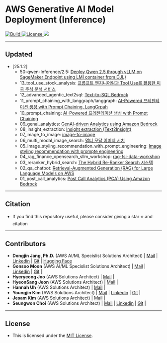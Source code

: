 <h1 align="left"><b>AWS Generative AI Model Deployment (Inference)</b></h1>
<p align="left">
    <a href="https://github.com/aws-samples">
            <img alt="Build" src="https://img.shields.io/badge/Contribution-Welcome-blue">
    </a>
    <a href="https://github.com/aws-samples/aws-ai-ml-workshop-kr/blob/master/LICENSE">
        <img alt="License" src="https://img.shields.io/badge/LICENSE-MIT-green">
    </a>
    <a href="https://hits.seeyoufarm.com"><img src="https://hits.seeyoufarm.com/api/count/incr/badge.svg?url=https%3A%2F%2Fgithub.com%2Faws-samples%2Faws-ai-ml-workshop-kr%2Ftree%2Fmaster%2Fgenai%2Faws-gen-ai-kr%2F20_applications&count_bg=%2379C83D&title_bg=%23555555&icon=&icon_color=%23E7E7E7&title=hits&edge_flat=false"/></a>
</p>



- - -

## <div id="Contents">**Updated**</div>
- [25.1.2]
    - 50-qwen-Inference/2.5: [Deploy Qwen 2.5 through vLLM on SageMaker Endpoint using LMI container from DJL)](https://github.com/aws-samples/aws-ai-ml-workshop-kr/tree/master/genai/aws-gen-ai-kr/40_inference/50-qwen-Inference/2.5)
    - 13_tool_use_stock_analysis: [프롬프트 엔지니어링과 Tool Use를 활용한 미국 주식 분석 서비스](https://github.com/aws-samples/aws-ai-ml-workshop-kr/tree/master/genai/aws-gen-ai-kr/20_applications/13_tool_use_stock_analysis)
    - 12_advanced_agentic_text2sql: [Text-to-SQL Bedrock](https://github.com/aws-samples/aws-ai-ml-workshop-kr/tree/master/genai/aws-gen-ai-kr/20_applications/12_advanced_agentic_text2sql)    
    - 11_prompt_chaining_with_langgraph/langgraph: [AI-Powered 프레젠테이션 생성 with Prompt Chaining, LangGrpah](https://github.com/aws-samples/aws-ai-ml-workshop-kr/tree/master/genai/aws-gen-ai-kr/20_applications/11_prompt_chaining_with_langgraph/langgraph)        
    - 10_prompt_chaining: [AI-Powered 프레젠테이션 생성 with Prompt Chaining](https://github.com/aws-samples/aws-ai-ml-workshop-kr/tree/master/genai/aws-gen-ai-kr/20_applications/10_prompt_chaining)            
    - 09_genai_analytics: [GenAI-driven Analytics using Amazon Bedrock](https://github.com/aws-samples/aws-ai-ml-workshop-kr/tree/master/genai/aws-gen-ai-kr/20_applications/09_genai_analytics)                
    - 08_insight_extraction: [Insight extraction (Text2Insight)](https://github.com/aws-samples/aws-ai-ml-workshop-kr/tree/master/genai/aws-gen-ai-kr/20_applications/08_insight_extraction)                    
    - 07_image_to_image: [image-to-image](https://github.com/aws-samples/aws-ai-ml-workshop-kr/tree/master/genai/aws-gen-ai-kr/20_applications/07_image_to_image)                        
    - 06_multi_modal_image_search: [멀티 모달 이미지 서치](https://github.com/aws-samples/aws-ai-ml-workshop-kr/tree/master/genai/aws-gen-ai-kr/20_applications/06_multi_modal_image_search)    
    - 05_image_styling_recommendation_with_prompt_engineering: [Image styling recommendation with prompte engineering](https://github.com/aws-samples/aws-ai-ml-workshop-kr/tree/master/genai/aws-gen-ai-kr/20_applications/05_image_styling_recommendation_with_prompt_engineering)    
    - 04_rag_finance_opensearch_sllm_workshop: [rag-fsi-data-workshop](https://github.com/aws-samples/aws-ai-ml-workshop-kr/tree/master/genai/aws-gen-ai-kr/20_applications/04_rag_finance_opensearch_sllm_workshop)    
    - 03_reranker_hybrid_search: [The Hybrid Re-Ranker Search 시스템](https://github.com/aws-samples/aws-ai-ml-workshop-kr/tree/master/genai/aws-gen-ai-kr/20_applications/03_reranker_hybrid_search)    
    - 02_qa_chatbot: [Retrieval-Augmented Generation (RAG) for Large Language Models on AWS](https://github.com/aws-samples/aws-ai-ml-workshop-kr/tree/master/genai/aws-gen-ai-kr/20_applications/02_qa_chatbot)        
    - 01_post_call_analytics: [Post Call Analytics (PCA) Using Amazon Bedrock](https://github.com/aws-samples/aws-ai-ml-workshop-kr/blob/master/genai/aws-gen-ai-kr/20_applications/01_post_call_analytics/01_post-call-analytics-ko-with-stt.ipynb)            

- - -

## <div id="Citation">**Citation**</div>
- <span style="#FF69B4;"> If you find this repository useful, please consider giving a star ⭐ and citation</span>

- - -

## <div id="Contributors">**Contributors**</div>
- <span style="#FF69B4;"> **Dongjin Jang, Ph.D.** (AWS AI/ML Specislist Solutions Architect) | [Mail](mailto:dongjinj@amazon.com) | [Linkedin](https://www.linkedin.com/in/dongjin-jang-kr/) | [Git](https://github.com/dongjin-ml) | [Hugging Face](https://huggingface.co/Dongjin-kr)</span>
- <span style="#FF69B4;"> **Gonsoo Moon** (AWS AI/ML Specislist Solutions Architect) | [Mail](mailto:moongons@amazon.com) | [Linkedin](https://www.linkedin.com/in/gonsoomoon/) | [Git](https://github.com/gonsoomoon-ml) | </span>
- <span style="#FF69B4;"> **Hyeryeong Joo** (AWS Solutions Architect) | [Mail](mailto:joohyery@amazon.com) |</span>
- <span style="#FF69B4;"> **HyeonSang Jeon** (AWS Solutions Architect) | [Mail](mailto:hsjeon@amazon.com) |</span>
- <span style="#FF69B4;"> **Hannah Uh** (AWS Solutions Architect) | [Mail](mailto:hannahuh@amazon.com) |</span>
- <span style="#FF69B4;"> **Youngjin Kim** (AWS Solutions Architect) | [Mail](mailto:youngjik@amazon.com) | [Linkedin](https://www.linkedin.com/in/zerojin/) | [Git](https://github.com/comeddy) | </span>
- <span style="#FF69B4;"> **Jesam Kim** (AWS Solutions Architect) | [Mail](mailto:jesamkim@amazon.com) | </span>
- <span style="#FF69B4;"> **Seungwon Choi** (AWS Solutions Architect) | [Mail](mailto:piepiesw@amazon.com) | [Linkedin](https://www.linkedin.com/in/seungwon-choi-8a74a6210/) | [Git](https://github.com/seungwon2) | </span>
- - -

## <div id="License">**License**</div>
- <span style="#FF69B4;"> This is licensed under the [MIT License](https://github.com/aws-samples/aws-ai-ml-workshop-kr/blob/master/LICENSE). </span>
